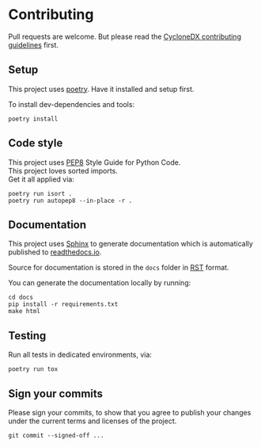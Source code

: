 # Contributing

Pull requests are welcome.
But please read the
[CycloneDX contributing guidelines](https://github.com/CycloneDX/.github/blob/master/CONTRIBUTING.md)
first.

## Setup

This project uses [poetry]. Have it installed and setup first.

To install dev-dependencies and tools:

```shell
poetry install
```

## Code style

This project uses [PEP8] Style Guide for Python Code.  
This project loves sorted imports.  
Get it all applied via:

```shell
poetry run isort .
poetry run autopep8 --in-place -r .
```

## Documentation

This project uses [Sphinx] to generate documentation which is automatically published to [readthedocs.io].

Source for documentation is stored in the `docs` folder in [RST] format.

You can generate the documentation locally by running:

```shell
cd docs
pip install -r requirements.txt
make html
```

## Testing

Run all tests in dedicated environments, via:

```shell
poetry run tox
```

## Sign your commits

Please sign your commits,
to show that you agree to publish your changes under the current terms and licenses of the project.

```shell
git commit --signed-off ...
```

[poetry]: https://python-poetry.org
[PEP8]: https://www.python.org/dev/peps/pep-0008
[Sphinx]: https://www.sphinx-doc.org/
[readthedocs.io]: https://cyclonedx-python-library.readthedocs.io/
[RST]: https://en.wikipedia.org/wiki/ReStructuredText
